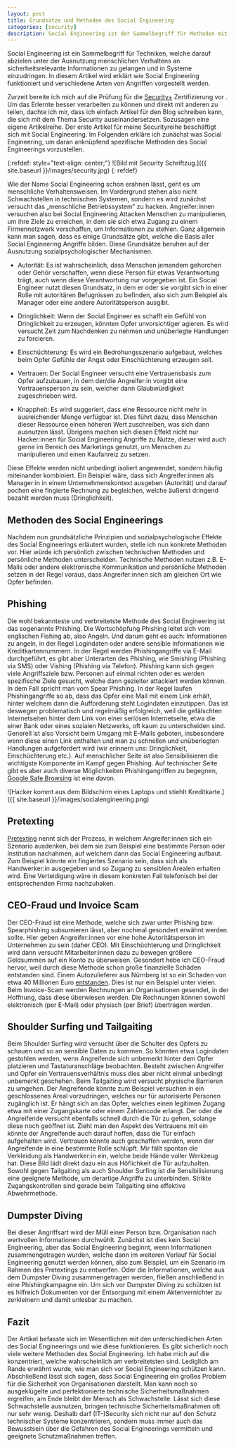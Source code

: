 ```yaml
---
layout: post
title: Grundsätze und Methoden des Social Engineering
categories: [security]
description: Social Engineering ist der Sammelbegriff für Methoden mit denen sicherheitsrelevante Daten durch das Ausnutzen menschlichen Verhaltens gewonnen werden.
---
```


Social Engineering ist ein Sammelbegriff für Techniken, welche darauf abzielen unter der Ausnutzung menschlichen Verhaltens an sicherheitsrelevante Informationen zu gelangen und in Systeme einzudringen. In diesem Artikel wird erklärt wie Social Engineering funktioniert und verschiedene Arten von Angriffen vorgestellt werden.

Zurzeit bereite ich mich auf die Prüfung für die [Security+](https://www.comptia.org/certifications/security) Zertifizierung vor . Um das Erlernte besser verarbeiten zu können und direkt mit anderen zu teilen, dachte ich mir, dass ich einfach Artikel für den Blog schreiben kann, die sich mit dem Thema Security auseinandersetzen. Sozusagen eine eigene Artikelreihe. Der erste Artikel für meine Securityreihe beschäftigt sich mit Social Engineering. Im Folgenden erkläre ich zunächst was Social Engineering, um daran anknüpfend spezifische Methoden des Social Engineerings vorzustellen.

{:refdef: style="text-align: center;"}
![Bild mit Security Schriftzug.]({{ site.baseurl }}/images/security.jpg)
{: refdef}

Wie der Name Social Engineering schon erahnen lässt, geht es um menschliche Verhaltensweisen. Im Vordergrund stehen also nicht Schwachstellen in technischen Systemen, sondern es wird zunächst versucht das „menschliche Betriebssystem“ zu hacken. Angreifer:innen versuchen also bei Social Engineering Attacken Menschen zu manipulieren, um ihre Ziele zu erreichen, in dem sie sich etwa Zugang zu einem Firmennetzwerk verschaffen, um Informationen zu stehlen. Ganz allgemein kann man sagen, dass es einige Grundsätze gibt, welche die Basis aller Social Engineering Angriffe bilden. Diese Grundsätze beruhen auf der Ausnutzung sozialpsychologischer Mechanismen.

* Autorität: Es ist wahrscheinlich, dass Menschen jemandem gehorchen oder Gehör verschaffen, wenn diese Person für etwas Verantwortung trägt, auch wenn diese Verantwortung nur vorgegeben ist. Ein Social Engineer nutzt diesen Grundsatz, in dem er oder sie vorgibt sich in einer Rolle mit autoritären Befugnissen zu befinden, also sich zum Beispiel als Manager oder eine andere Autoritätsperson ausgibt.  

* Dringlichkeit: Wenn der Social Engineer es schafft ein Gefühl von Dringlichkeit zu erzeugen, könnten Opfer unvorsichtiger agieren. Es wird versucht Zeit zum Nachdenken zu nehmen und unüberlegte Handlungen zu forcieren. 

* Einschüchterung: Es wird ein Bedrohungsszenario aufgebaut, welches beim Opfer Gefühle der Angst oder Einschüchterung erzeugen soll.
* Vertrauen: Der Social Engineer versucht eine Vertrauensbasis zum Opfer aufzubauen, in dem der/die Angreifer:in vorgibt eine Vertrauensperson zu sein, welcher dann Glaubwürdigkeit zugeschrieben wird.  

* Knappheit: Es wird suggeriert, dass eine Ressource nicht mehr in ausreichender Menge verfügbar ist. Dies führt dazu, dass Menschen dieser Ressource einen höheren Wert zuschreiben, was sich dann ausnutzen lässt. Übrigens machen sich diesen Effekt nicht nur Hacker:innen für Social Engineering Angriffe zu Nutze, dieser wird auch gerne im Bereich des Marketings genutzt, um Menschen zu manipulieren und einen Kaufanreiz zu setzen. 

Diese Effekte werden nicht unbedingt isoliert angewendet, sondern häufig miteinander kombiniert. Ein Beispiel wäre, dass sich Angreifer:innen als Manager:in in einem Unternehmenskontext ausgeben (Autorität) und darauf pochen eine fingierte Rechnung zu begleichen, welche äußerst dringend bezahlt werden muss (Dringlichkeit). 

## Methoden des Social Engineerings
Nachdem nun grundsätzliche Prinzipien und sozialpsychologische Effekte des Social Engineerings erläutert wurden, stelle ich nun konkrete Methoden vor.
Hier würde ich persönlich zwischen technischen Methoden und persönliche Methoden unterscheiden. Technische Methoden nutzen z.B. E-Mails oder andere elektronische Kommunikation und persönliche Methoden setzen in der Regel voraus, dass Angreifer:innen sich am gleichen Ort wie Opfer befinden.

## Phishing

Die wohl bekannteste und verbreitetste Methode des Social Engineering ist das sogenannte Phishing. Die Wortschöpfung Phishing leitet sich vom englischen Fishing ab, also Angeln. Und darum geht es auch: Informationen zu angeln, in der Regel Logindaten oder andere sensible Informationen wie Kreditkartennummern. In der Regel werden Phishingangriffe via E-Mail durchgeführt, es gibt aber Unterarten des Phishing, wie Smishing (Phishing via SMS) oder Vishing (Phishing via Telefon). Phishing kann sich gegen viele Angriffsziele bzw. Personen auf einmal richten oder es werden spezifische Ziele gesucht, welche dann gezielter attackiert werden können. In dem Fall spricht man vom Spear Phishing. 
In der Regel laufen Phishingangriffe so ab, dass das Opfer eine Mail mit einem Link erhält, hinter welchem dann die Aufforderung steht Logindaten einzutippen. Das ist deswegen problematisch und regelmäßig erfolgreich, weil die gefälschten Internetseiten hinter dem Link von einer seriösen Internetseite, etwa die einer Bank oder eines sozialen Netzwerks, oft kaum zu unterscheiden sind. Generell ist also Vorsicht beim Umgang mit E-Mails geboten, insbesondere wenn diese einen Link enthalten und man zu schnellen und unüberlegten Handlungen aufgefordert wird (wir erinnern uns: Dringlichkeit, Einschüchterung etc.).  Auf menschlicher Seite ist also Sensibilisieren die wichtigste Komponente im Kampf gegen Phishing. Auf technischer Seite gibt es aber auch diverse Möglichkeiten Phishingangriffen zu begegnen, [Google Safe Browsing](https://mialikescoffee.com/safe-browsing/) ist eine davon.

![Hacker kommt aus dem Bildschirm eines Laptops und stiehlt Kreditkarte.]({{ site.baseurl }}/images/socialengineering.png)

## Pretexting

[Pretexting](https://blog.mailfence.com/de/social-engineering-pretexting/) nennt sich der Prozess, in welchem Angreifer:innen sich ein Szenario ausdenken, bei dem sie zum Beispiel eine bestimmte Person oder Institution nachahmen, auf welchem dann das Social Engineering aufbaut. Zum Beispiel könnte ein fingiertes Szenario sein, dass sich als Handwerker:in ausgegeben und so Zugang zu sensiblen Arealen erhalten wird. Eine Verteidigung wäre in diesem konkreten Fall telefonisch bei der entsprechenden Firma nachzuhaken.

## CEO-Fraud und Invoice Scam

Der CEO-Fraud ist eine Methode, welche sich zwar unter Phishing bzw. Spearphishing subsumieren lässt, aber nochmal gesondert erwähnt werden sollte. Hier geben Angreifer:innen vor eine hohe Autoritätsperson im Unternehmen zu sein (daher CEO). Mit Einschüchterung und Dringlichkeit wird dann versucht Mitarbeiter:innen dazu zu bewegen größere Geldsummen auf ein Konto zu überweisen. Gesondert hebe ich CEO-Fraud hervor, weil durch diese Methode schon große finanzielle Schäden entstanden sind. Einem Autozulieferer aus Nürnberg ist so ein Schaden von etwa 40 Millionen Euro [entstanden](https://www.faz.net/aktuell/wirtschaft/unternehmen/autozulieferer-leoni-um-millionensumme-betrogen-14390918.html). Dies ist nur ein Beispiel unter vielen.
Beim Invoice-Scam werden Rechnungen an Organisationen gesendet, in der Hoffnung, dass diese überwiesen werden. Die Rechnungen können sowohl elektronisch (per E-Mail) oder physisch (per Brief) übertragen werden. 

## Shoulder Surfing und Tailgaiting

Beim Shoulder Surfing wird versucht über die Schulter des Opfers zu schauen und so an sensible Daten zu kommen. So könnten etwa Logindaten gestohlen werden, wenn Angreifende sich unbemerkt hinter dem Opfer platzieren und Tastaturanschläge beobachten. Besteht zwischen Angreifer und Opfer ein Vertrauensverhältnis muss dies aber nicht einmal unbedingt unbemerkt geschehen. 
Beim Tailgaiting wird versucht physische Barrieren zu umgehen. Der Angreifende könnte zum Beispiel versuchen in ein geschlossenes Areal vorzudringen, welches nur für autorisierte Personen zugänglich ist. Er hängt sich an das Opfer, welches einen legitimen Zugang etwa mit einer Zugangskarte oder einem Zahlencode erlangt. Der oder die Angreifende versucht ebenfalls schnell durch die Tür zu gehen, solange diese noch geöffnet ist. Zieht man den Aspekt des Vertrauens mit ein könnte der Angreifende auch darauf hoffen, dass die Tür einfach aufgehalten wird. Vertrauen könnte auch geschaffen werden, wenn der Angreifende in eine bestimmte Rolle schlüpft. Mir fällt spontan die Verkleidung als Handwerker:in ein, welche beide Hände voller Werkzeug hat. Diese Bild lädt direkt dazu ein aus Höflichkeit die Tür aufzuhalten.
Sowohl gegen Tailgaiting als auch Shoulder Surfing ist die Sensibilisierung eine geeignete Methode, um derartige Angriffe zu unterbinden. Strikte Zugangskontrollen sind gerade beim Tailgaiting eine effektive Abwehrmethode.

## Dumpster Diving

Bei dieser Angriffsart wird der Müll einer Person bzw. Organisation nach wertvollen Informationen durchwühlt. Zunächst ist dies kein Social Engineering, aber das Social Engineering beginnt, wenn Informationen zusammengetragen wurden, welche dann im weiteren Verlauf für Social Engineering genutzt werden können, also zum Beispiel, um ein Szenario im Rahmen des Pretextings zu entwerfen. Oder die Informationen, welche aus dem Dumpster Diving zusammengetragen werden, fließen anschließend in eine Phishingkampagne ein. Um sich vor Dumpster Diving zu schützen ist es hilfreich Dokumenten vor der Entsorgung mit einem Aktenvernichter zu zerkleinern und damit unlesbar zu machen.

## Fazit

Der Artikel befasste sich im Wesentlichen mit den unterschiedlichen Arten des Social Engineerings und wie diese funktionieren. Es gibt sicherlich noch viele weitere Methoden des Social Engineering. Ich habe mich auf die konzentriert, welche wahrscheinlich am verbreitetsten sind. Lediglich am Rande erwähnt wurde, wie man sich vor Social Engineering schützen kann. Abschließend lässt sich sagen, dass Social Engineering ein großes Problem für die Sicherheit von Organisationen darstellt. Man kann noch so ausgeklügelte und perfektionierte technische Sicherheitsmaßnahmen ergreifen, am Ende bleibt der Mensch als Schwachstelle. Lässt sich diese Schwachstelle ausnutzen, bringen technische Sicherheitsmaßnahmen oft nur sehr wenig. Deshalb darf (IT-)Security sich nicht nur auf den Schutz technischer Systeme konzentrieren, sondern muss immer auch das Bewusstsein über die Gefahren des Social Engineerings vermitteln und geeignete Schutzmaßnahmen treffen.
